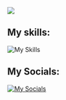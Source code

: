 ![](https://komarev.com/ghpvc/?username=so1eax&color=grey)

## My skills:
![My Skills](https://skillicons.dev/icons?i=lua,js,html,css)

## My Socials:
[![My Socials](https://skillicons.dev/icons?i=discord)]([https://discord.com/users/1144070624692666439])
